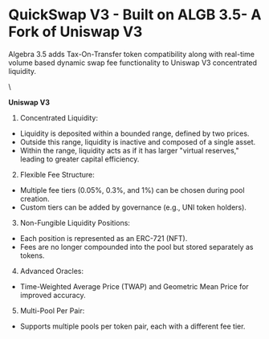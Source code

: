 # QuickSwap V3 - Built on ALGB 3.5- A Fork of Uniswap V3

Algebra 3.5 adds Tax-On-Transfer token compatibility along with real-time volume based dynamic swap fee functionality to Uniswap V3 concentrated liquidity.

\


**Uniswap V3**

1. Concentrated Liquidity:

* Liquidity is deposited within a bounded range, defined by two prices.
* Outside this range, liquidity is inactive and composed of a single asset.
* Within the range, liquidity acts as if it has larger "virtual reserves," leading to greater capital efficiency.

2. Flexible Fee Structure:

* Multiple fee tiers (0.05%, 0.3%, and 1%) can be chosen during pool creation.
* Custom tiers can be added by governance (e.g., UNI token holders).

3. Non-Fungible Liquidity Positions:

* Each position is represented as an ERC-721 (NFT).
* Fees are no longer compounded into the pool but stored separately as tokens.

4. Advanced Oracles:

* Time-Weighted Average Price (TWAP) and Geometric Mean Price for improved accuracy.

5. Multi-Pool Per Pair:

* Supports multiple pools per token pair, each with a different fee tier.
